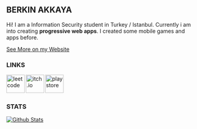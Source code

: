 ## BERKIN AKKAYA

Hi! I am a Information Security student in Turkey / Istanbul. Currently i
am into creating **progressive web apps**. I created some mobile games and
apps before.

[See More on my Website](https://berkinakkaya.github.io)

### LINKS
[<img align="left" alt="leetcode" width="48px" src="https://upload.wikimedia.org/wikipedia/commons/1/19/LeetCode_logo_black.png" />][leetcode]
[<img align="left" alt="itch.io" width="48px" src="https://static.itch.io/images/itchio-textless-black.svg" />][itchio]
[<img align="left" alt="play store" width="48px" src="https://cdn.iconscout.com/icon/free/png-256/play-store-12-729064.png" />][playstore]

<br />
<br />
<br />

### STATS
[![Github Stats](https://github-readme-stats.vercel.app/api?username=berkinakkaya)](https://github.com/anuraghazra/github-readme-stats)

[leetcode]: https://leetcode.com/berkinakkaya/
[itchio]: http://berkinakkaya.itch.io/
[playstore]: https://play.google.com/store/apps/developer?id=Berkin+Akkaya&hl=en
